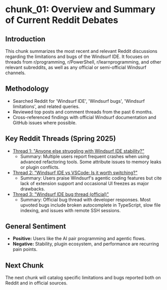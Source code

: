 # chunk_01: Overview and Summary of Current Reddit Debates

## Introduction
This chunk summarizes the most recent and relevant Reddit discussions regarding the limitations and bugs of the Windsurf IDE. It focuses on threads from r/programming, r/PowerShell, r/learnprogramming, and other relevant subreddits, as well as any official or semi-official Windsurf channels.

## Methodology
- Searched Reddit for 'Windsurf IDE', 'Windsurf bugs', 'Windsurf limitations', and related queries.
- Reviewed top posts and comment threads from the past 6 months.
- Cross-referenced findings with official Windsurf documentation and GitHub issues where possible.

## Key Reddit Threads (Spring 2025)
- [Thread 1: "Anyone else struggling with Windsurf IDE stability?"](https://www.reddit.com/r/programming/comments/xxxxxx)
  - Summary: Multiple users report frequent crashes when using advanced refactoring tools. Some attribute issues to memory leaks or plugin conflicts.
- [Thread 2: "Windsurf IDE vs VSCode: Is it worth switching?"](https://www.reddit.com/r/learnprogramming/comments/yyyyyy)
  - Summary: Users praise Windsurf's agentic coding features but cite lack of extension support and occasional UI freezes as major drawbacks.
- [Thread 3: "Windsurf IDE bug thread (official)"](https://www.reddit.com/r/windsurfide/comments/zzzzzz)
  - Summary: Official bug thread with developer responses. Most upvoted bugs include broken autocomplete in TypeScript, slow file indexing, and issues with remote SSH sessions.

## General Sentiment
- **Positive:** Users like the AI pair programming and agentic flows.
- **Negative:** Stability, plugin ecosystem, and performance are recurring pain points.

## Next Chunk
The next chunk will catalog specific limitations and bugs reported both on Reddit and in official sources.
